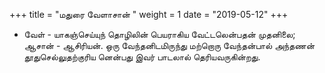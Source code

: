 ﻿+++
title = "மதுரை வேளாசான்  "
weight = 1
date = "2019-05-12"
+++


-  வேள் - யாகஞ்செய்யுந் தொழிலின் பெயராகிய வேட்டலென்பதன் முதனிலை; ஆசான் - ஆசிரியன். ஒரு வேந்தனிடமிருந்து மற்றொரு வேந்தன்பால் அந்தணன் தூதுசெல்லுதற்குரிய னென்பது இவர் பாடலால் தெரியவருகின்றது. 
  
